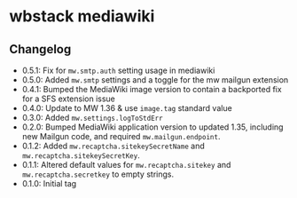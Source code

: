 # wbstack mediawiki

## Changelog

- 0.5.1: Fix for `mw.smtp.auth` setting usage in mediawiki
- 0.5.0: Added `mw.smtp` settings and a toggle for the mw mailgun extension
- 0.4.1: Bumped the MediaWiki image version to contain a backported fix for a SFS extension issue
- 0.4.0: Update to MW 1.36 & use `image.tag` standard value
- 0.3.0: Added `mw.settings.logToStdErr`
- 0.2.0: Bumped MediaWiki application version to updated 1.35, including new Mailgun code, and required `mw.mailgun.endpoint`.
- 0.1.2: Added `mw.recaptcha.sitekeySecretName` and `mw.recaptcha.sitekeySecretKey`.
- 0.1.1: Altered default values for `mw.recaptcha.sitekey` and `mw.recaptcha.secretkey` to empty strings.
- 0.1.0: Initial tag
